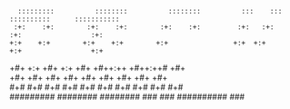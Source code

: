       :::::::::          ::::::::          ::::::::          :::    :::          ::::::::::      ::::::::::: 
     :+:    :+:        :+:    :+:        :+:    :+:         :+:   :+:           :+:                 :+:      
    +:+    +:+        +:+    +:+        +:+                +:+  +:+            +:+                 +:+       
   +#+    +:+        +#+    +:+        +#+                +#++:++             +#++:++#            +#+        
  +#+    +#+        +#+    +#+        +#+                +#+  +#+            +#+                 +#+         
 #+#    #+#        #+#    #+#        #+#    #+#         #+#   #+#           #+#                 #+#          
#########          ########          ########          ###    ###          ##########          ###           
